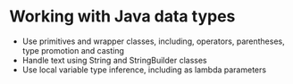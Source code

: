 # Working with Java data types
- Use primitives and wrapper classes, including, operators, parentheses, type promotion and casting
- Handle text using String and StringBuilder classes
- Use local variable type inference, including as lambda parameters
